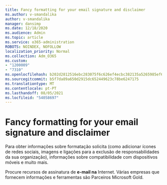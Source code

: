 ```yaml
---
title: Fancy formatting for your email signature and disclaimer
ms.author: v-smandalika
author: v-smandalika
manager: dansimp
ms.date: 12/18/2020
ms.audience: Admin
ms.topic: article
ms.service: o365-administration
ROBOTS: NOINDEX, NOFOLLOW
localization_priority: Normal
ms.collection: Adm_O365
ms.custom:
- "1200009"
- "7310"
ms.openlocfilehash: b202d2812516ebc283075f6c626ef4ecbc382135a5265985ef61aab1c4eedca6
ms.sourcegitcommit: b5f7da89a650d2915dc652449623c78be6247175
ms.translationtype: MT
ms.contentlocale: pt-PT
ms.lasthandoff: 08/05/2021
ms.locfileid: "54058697"
---
```

# <a name="fancy-formatting-for-your-email-signature-and-disclaimer"></a>Fancy formatting for your email signature and disclaimer
Para obter informações sobre formatação solicita (como adicionar ícones de redes sociais, imagens e ligações para a exclusão de responsabilidades da sua organização), informações sobre compatibilidade com dispositivos móveis e muito mais.

Procure recursos de assinatura de **e-mail na** Internet. Várias empresas que fornecem informações e ferramentas são Parceiros Microsoft Gold.
